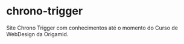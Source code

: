 # chrono-trigger
 Site Chrono Trigger com conhecimentos até o momento do Curso de WebDesign da Origamid.
